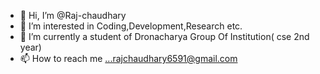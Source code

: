 - 👋 Hi, I’m @Raj-chaudhary
- 👀 I’m interested in Coding,Development,Research etc.
- 🌱 I’m currently a student of Dronacharya Group Of Institution( cse 2nd year)
- 📫 How to reach me ...rajchaudhary6591@gmail.com
<!---
Raj-chaudhary/Raj-chaudhary is a ✨ special ✨ repository because its `README.md` (this file) appears on your GitHub profile.
You can click the Preview link to take a look at your changes.
--->
